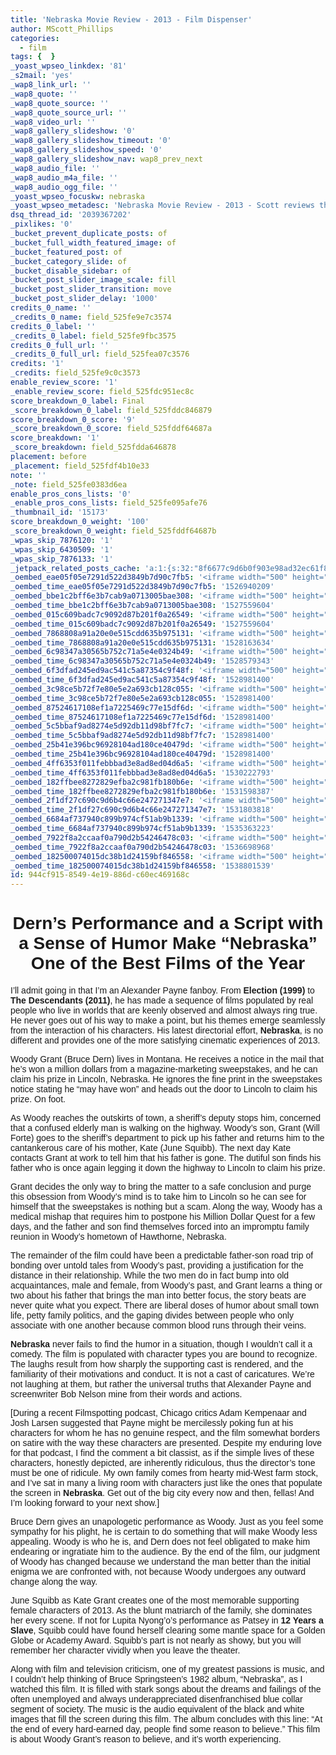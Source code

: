 ```yaml
---
title: 'Nebraska Movie Review - 2013 - Film Dispenser'
author: MScott_Phillips
categories:
  - film
tags: {  }
_yoast_wpseo_linkdex: '81'
_s2mail: 'yes'
_wap8_link_url: ''
_wap8_quote: ''
_wap8_quote_source: ''
_wap8_quote_source_url: ''
_wap8_video_url: ''
_wap8_gallery_slideshow: '0'
_wap8_gallery_slideshow_timeout: '0'
_wap8_gallery_slideshow_speed: '0'
_wap8_gallery_slideshow_nav: wap8_prev_next
_wap8_audio_file: ''
_wap8_audio_m4a_file: ''
_wap8_audio_ogg_file: ''
_yoast_wpseo_focuskw: nebraska
_yoast_wpseo_metadesc: 'Nebraska Movie Review - 2013 - Scott reviews the new film from director Alexander Payne.'
dsq_thread_id: '2039367202'
_pixlikes: '0'
_bucket_prevent_duplicate_posts: of
_bucket_full_width_featured_image: of
_bucket_featured_post: of
_bucket_category_slide: of
_bucket_disable_sidebar: of
_bucket_post_slider_image_scale: fill
_bucket_post_slider_transition: move
_bucket_post_slider_delay: '1000'
credits_0_name: ''
_credits_0_name: field_525fe9e7c3574
credits_0_label: ''
_credits_0_label: field_525fe9fbc3575
credits_0_full_url: ''
_credits_0_full_url: field_525fea07c3576
credits: '1'
_credits: field_525fe9c0c3573
enable_review_score: '1'
_enable_review_score: field_525fdc951ec8c
score_breakdown_0_label: Final
_score_breakdown_0_label: field_525fddc846879
score_breakdown_0_score: '9'
_score_breakdown_0_score: field_525fddf64687a
score_breakdown: '1'
_score_breakdown: field_525fdda646878
placement: before
_placement: field_525fdf4b10e33
note: ''
_note: field_525fe0383d6ea
enable_pros_cons_lists: '0'
_enable_pros_cons_lists: field_525fe095afe76
_thumbnail_id: '15173'
score_breakdown_0_weight: '100'
_score_breakdown_0_weight: field_525fddf64687b
_wpas_skip_7876120: '1'
_wpas_skip_6430509: '1'
_wpas_skip_7876133: '1'
_jetpack_related_posts_cache: 'a:1:{s:32:"8f6677c9d6b0f903e98ad32ec61f8deb";a:2:{s:7:"expires";i:1458392564;s:7:"payload";a:3:{i:0;a:1:{s:2:"id";i:12109;}i:1;a:1:{s:2:"id";i:10245;}i:2;a:1:{s:2:"id";i:10075;}}}}'
_oembed_eae05f05e7291d522d3849b7d90c7fb5: '<iframe width="500" height="281" src="https://www.youtube.com/embed/9teNKmm9R3k?start=3&feature=oembed" frameborder="0" allow="autoplay; encrypted-media" allowfullscreen></iframe>'
_oembed_time_eae05f05e7291d522d3849b7d90c7fb5: '1526940209'
_oembed_bbe1c2bff6e3b7cab9a0713005bae308: '<iframe width="500" height="281" src="https://www.youtube.com/embed/_DTbx7c7ez8?feature=oembed" frameborder="0" allow="autoplay; encrypted-media" allowfullscreen></iframe>'
_oembed_time_bbe1c2bff6e3b7cab9a0713005bae308: '1527559604'
_oembed_015c609badc7c9092d87b201f0a26549: '<iframe width="500" height="281" src="https://www.youtube.com/embed/dkhBDhQ4OxM?feature=oembed" frameborder="0" allow="autoplay; encrypted-media" allowfullscreen></iframe>'
_oembed_time_015c609badc7c9092d87b201f0a26549: '1527559604'
_oembed_7868808a91a20e0e515cdd635b975131: '<iframe width="500" height="281" src="https://www.youtube.com/embed/PEZ2r1YGKSA?feature=oembed" frameborder="0" allow="autoplay; encrypted-media" allowfullscreen></iframe>'
_oembed_time_7868808a91a20e0e515cdd635b975131: '1528163634'
_oembed_6c98347a30565b752c71a5e4e0324b49: '<iframe width="500" height="281" src="https://www.youtube.com/embed/FhwktRDG_aQ?feature=oembed" frameborder="0" allow="autoplay; encrypted-media" allowfullscreen></iframe>'
_oembed_time_6c98347a30565b752c71a5e4e0324b49: '1528579343'
_oembed_6f3dfad245ed9ac541c5a87354c9f48f: '<iframe width="500" height="281" src="https://www.youtube.com/embed/rTMINaybeyE?feature=oembed" frameborder="0" allow="autoplay; encrypted-media" allowfullscreen></iframe>'
_oembed_time_6f3dfad245ed9ac541c5a87354c9f48f: '1528981400'
_oembed_3c98ce5b72f7e80e5e2a693cb128c055: '<iframe width="500" height="281" src="https://www.youtube.com/embed/j7RHHPN4gII?feature=oembed" frameborder="0" allow="autoplay; encrypted-media" allowfullscreen></iframe>'
_oembed_time_3c98ce5b72f7e80e5e2a693cb128c055: '1528981400'
_oembed_87524617108ef1a7225469c77e15df6d: '<iframe width="500" height="281" src="https://www.youtube.com/embed/bP8vCXPo-BA?feature=oembed" frameborder="0" allow="autoplay; encrypted-media" allowfullscreen></iframe>'
_oembed_time_87524617108ef1a7225469c77e15df6d: '1528981400'
_oembed_5c5bbaf9ad8274e5d92db11d98bf7fc7: '<iframe width="500" height="281" src="https://www.youtube.com/embed/yqAS2lPISa8?feature=oembed" frameborder="0" allow="autoplay; encrypted-media" allowfullscreen></iframe>'
_oembed_time_5c5bbaf9ad8274e5d92db11d98bf7fc7: '1528981400'
_oembed_25b41e396bc96928104ad180ce40479d: '<iframe width="500" height="281" src="https://www.youtube.com/embed/MFWF9dU5Zc0?feature=oembed" frameborder="0" allow="autoplay; encrypted-media" allowfullscreen></iframe>'
_oembed_time_25b41e396bc96928104ad180ce40479d: '1528981400'
_oembed_4ff6353f011febbbad3e8ad8ed04d6a5: '<iframe width="500" height="281" src="https://www.youtube.com/embed/HikYI0jIAwU?feature=oembed" frameborder="0" allow="autoplay; encrypted-media" allowfullscreen></iframe>'
_oembed_time_4ff6353f011febbbad3e8ad8ed04d6a5: '1530222793'
_oembed_182ffbee8272829efba2c981fb180b6e: '<iframe width="500" height="281" src="https://www.youtube.com/embed/Seg_yBYPjG4?feature=oembed" frameborder="0" allow="autoplay; encrypted-media" allowfullscreen></iframe>'
_oembed_time_182ffbee8272829efba2c981fb180b6e: '1531598387'
_oembed_2f1df27c690c9d6b4c66e247271347e7: '<iframe width="500" height="281" src="https://www.youtube.com/embed/9XxLHyzsB_Q?feature=oembed" frameborder="0" allow="autoplay; encrypted-media" allowfullscreen></iframe>'
_oembed_time_2f1df27c690c9d6b4c66e247271347e7: '1531803818'
_oembed_6684af737940c899b974cf51ab9b1339: '<iframe width="500" height="281" src="https://www.youtube.com/embed/gp-8oB53P7k?feature=oembed" frameborder="0" allow="autoplay; encrypted-media" allowfullscreen></iframe>'
_oembed_time_6684af737940c899b974cf51ab9b1339: '1535363223'
_oembed_7922f8a2ccaaf0a790d2b54246478c03: '<iframe width="500" height="281" src="https://www.youtube.com/embed/AWvUNABT8sg?feature=oembed" frameborder="0" allow="autoplay; encrypted-media" allowfullscreen></iframe>'
_oembed_time_7922f8a2ccaaf0a790d2b54246478c03: '1536698968'
_oembed_182500074015dc38b1d24159bf846558: '<iframe width="500" height="281" src="https://www.youtube.com/embed/USPd0vX2sdc?feature=oembed" frameborder="0" allow="autoplay; encrypted-media" allowfullscreen></iframe>'
_oembed_time_182500074015dc38b1d24159bf846558: '1538801539'
id: 944cf915-8549-4e19-886d-c60ec469168c
---
```

<h1 style="text-align: center;" align="CENTER"><span style="font-family: Arial, sans-serif;">Dern’s Performance and a Script with a Sense of Humor Make “Nebraska” One of the Best Films of the Year</span></h1>
<p><span style="font-family: Arial, sans-serif;">I’ll admit going in that I’m an Alexander Payne fanboy. From <b>Election (1999)</b> to <b>The Descendants (2011)</b>, he has made a sequence of films populated by real people who live in worlds that are keenly observed and almost always ring true. He never goes out of his way to make a point, but his themes emerge seamlessly from the interaction of his characters. His latest directorial effort, <b>Nebraska</b>, is no different and provides one of the more satisfying cinematic experiences of 2013.</span></p>
<p><span style="font-family: Arial, sans-serif;">Woody Grant (Bruce Dern) lives in Montana. He receives a notice in the mail that he’s won a million dollars from a magazine-marketing sweepstakes, and he can claim his prize in Lincoln, Nebraska. He ignores the fine print in the sweepstakes notice stating he “may have won” and heads out the door to Lincoln to claim his prize. On foot.</span></p>
<p><span style="font-family: Arial, sans-serif;">As Woody reaches the outskirts of town, a sheriff’s deputy stops him, concerned that a confused elderly man is walking on the highway. Woody’s son, Grant (Will Forte) goes to the sheriff’s department to pick up his father and returns him to the cantankerous care of his mother, Kate (June Squibb). The next day Kate contacts Grant at work to tell him that his father is gone. The dutiful son finds his father who is once again legging it down the highway to Lincoln to claim his prize.</span></p>
<p><span style="font-family: Arial, sans-serif;">Grant decides the only way to bring the matter to a safe conclusion and purge this obsession from Woody’s mind is to take him to Lincoln so he can see for himself that the sweepstakes is nothing but a scam. Along the way, Woody has a medical mishap that requires him to postpone his Million Dollar Quest for a few days, and the father and son find themselves forced into an impromptu family reunion in Woody’s hometown of Hawthorne, Nebraska.</span></p>
<p><span style="font-family: Arial, sans-serif;">The remainder of the film could have been a predictable father-son road trip of bonding over untold tales from Woody’s past, providing a justification for the distance in their relationship. While the two men do in fact bump into old acquaintances, male and female, from Woody’s past, and Grant learns a thing or two about his father that brings the man into better focus, the story beats are never quite what you expect. There are liberal doses of humor about small town life, petty family politics, and the gaping divides between people who only associate with one another because common blood runs through their veins.</span></p>
<p><span style="font-family: Arial, sans-serif;"><b>Nebraska </b>never fails to find the humor in a situation, though I wouldn’t call it a comedy. The film is populated with character types you are bound to recognize. The laughs result from how sharply the supporting cast is rendered, and the familiarity of their motivations and conduct. It is not a cast of caricatures. We’re not laughing at them, but rather the universal truths that Alexander Payne and screenwriter Bob Nelson mine from their words and actions.</span></p>
<p><span style="font-family: Arial, sans-serif;">[During a recent Filmspotting podcast, Chicago critics Adam Kempenaar and Josh Larsen suggested that Payne might be mercilessly poking fun at his characters for whom he has no genuine respect, and the film somewhat borders on satire with the way these characters are presented. Despite my enduring love for that podcast, I find the comment a bit classist, as if the simple lives of these characters, honestly depicted, are inherently ridiculous, thus the director’s tone must be one of ridicule. My own family comes from hearty mid-West farm stock, and I’ve sat in many a living room with characters just like the ones that populate the screen in <b>Nebraska</b>. Get out of the big city every now and then, fellas! And I’m looking forward to your next show.] </span></p>
<p><span style="font-family: Arial, sans-serif;">Bruce Dern gives an unapologetic performance as Woody. Just as you feel some sympathy for his plight, he is certain to do something that will make Woody less appealing. Woody is who he is, and Dern does not feel obligated to make him endearing or ingratiate him to the audience. By the end of the film, our judgment of Woody has changed because we understand the man better than the initial enigma we are confronted with, not because Woody undergoes any outward change along the way.</span></p>
<p><span style="font-family: Arial, sans-serif;">June Squibb as Kate Grant creates one of the most memorable supporting female characters of 2013. As the blunt matriarch of the family, she dominates her every scene. If not for Lupita Nyong’o’s performance as Patsey in <b>12 Years a Slave</b>, Squibb could have found herself clearing some mantle space for a Golden Globe or Academy Award. Squibb’s part is not nearly as showy, but you will remember her character vividly when you leave the theater.</span></p>
<p><span style="font-family: Arial, sans-serif;">Along with film and television criticism, one of my greatest passions is music, and I couldn’t help thinking of Bruce Springsteen’s 1982 album, “Nebraska”, as I watched this film. It is filled with stark songs about the dreams and failings of the often unemployed and always underappreciated disenfranchised blue collar segment of society. The music is the audio equivalent of the black and white images that fill the screen during this film. The album concludes with this line: “At the end of every hard-earned day, people find some reason to believe.” This film is about Woody Grant’s reason to believe, and it’s worth experiencing.</span></p>
